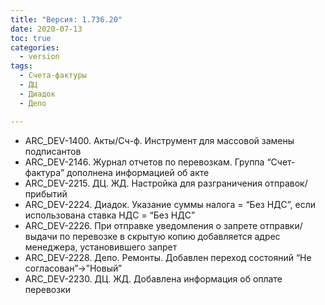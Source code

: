 ```yaml
---
title: "Версия: 1.736.20"
date: 2020-07-13
toc: true
categories:
  - version
tags:
  - Счета-фактуры
  - ДЦ
  - Диадок
  - Депо

---
```


-   ARC_DEV-1400. Акты/Сч-ф. Инструмент для массовой замены подписантов
-   ARC_DEV-2146. Журнал отчетов по перевозкам. Группа “Счет-фактура” дополнена информацией об акте
-   ARC_DEV-2215. ДЦ. ЖД. Настройка для разграничения отправок/прибытий
-   ARC_DEV-2224. Диадок. Указание суммы налога = “Без НДС”, если использована ставка НДС = “Без НДС”
-   ARC_DEV-2226. При отправке уведомления о запрете отправки/выдачи по перевозке в скрытую копию добавляется адрес менеджера, установившего запрет
-   ARC_DEV-2228. Депо. Ремонты. Добавлен переход состояний “Не согласован”->”Новый”
-   ARC_DEV-2230. ДЦ. ЖД. Добавлена информация об оплате перевозки
